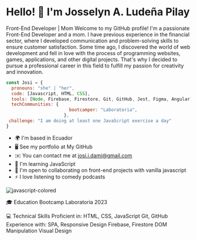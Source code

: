 # Hello! 👋 I'm Josselyn A. Ludeña Pilay

Front-End Developer | Mom
Welcome to my GitHub profile! I'm a passionate Front-End Developer and a mom. I have previous experience in the financial sector, where I developed communication and problem-solving skills to ensure customer satisfaction. Some time ago, I discovered the world of web development and fell in love with the process of programming websites, games, applications, and other digital projects. That's why I decided to pursue a professional career in this field to fulfill my passion for creativity and innovation.

```js
const Josi = {
  pronouns: "she" | "her",
  code: [Javascript, HTML, CSS],
  tools: [Node, Firebase, Firestore, Git, GitHub, Jest, Figma, Angular],
  techCommunities: {
                        bootcamper: "Laboratoria",
                      },
 challenge: "I am doing at least one JavaScript exercise a day"
}
```

* 🌍  I'm based in Ecuador
* 🖥️  See my portfolio at My GitHub
* ✉️  You can contact me at josi.i.dami@gmail.com
* 🧠  I'm learning JavaScript
* 🤝  I'm open to collaborating on front-end projects with vanilla javascript
* ⚡  I love listening to comedy podcasts

![javascript-colored](https://github.com/1205324997/1205324997/assets/122817494/b501402c-9746-4220-a21a-31937e50be57)

🎓 Education
Bootcamp Laboratoria 2023

💻 Technical Skills
Proficient in:
HTML, CSS, JavaScript
Git, GitHub
Experience with:
SPA, Responsive Design
Firebase, Firestore
DOM Manipulation
Visual Design

 
